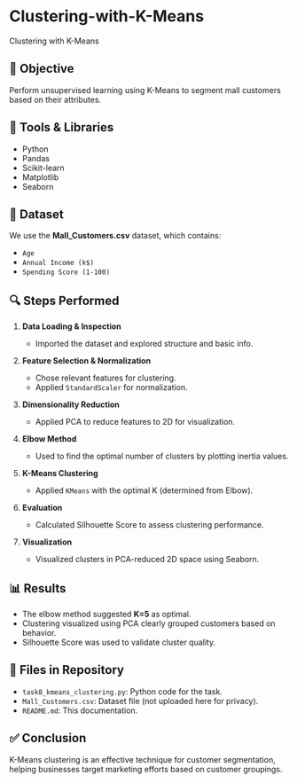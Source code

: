 # Clustering-with-K-Means
Clustering with K-Means

## 📌 Objective
Perform unsupervised learning using K-Means to segment mall customers based on their attributes.

## 🧰 Tools & Libraries
- Python
- Pandas
- Scikit-learn
- Matplotlib
- Seaborn

## 📂 Dataset
We use the **Mall_Customers.csv** dataset, which contains:
- `Age`
- `Annual Income (k$)`
- `Spending Score (1-100)`

## 🔍 Steps Performed

1. **Data Loading & Inspection**  
   - Imported the dataset and explored structure and basic info.

2. **Feature Selection & Normalization**  
   - Chose relevant features for clustering.
   - Applied `StandardScaler` for normalization.

3. **Dimensionality Reduction**  
   - Applied PCA to reduce features to 2D for visualization.

4. **Elbow Method**  
   - Used to find the optimal number of clusters by plotting inertia values.

5. **K-Means Clustering**  
   - Applied `KMeans` with the optimal K (determined from Elbow).

6. **Evaluation**  
   - Calculated Silhouette Score to assess clustering performance.

7. **Visualization**  
   - Visualized clusters in PCA-reduced 2D space using Seaborn.

## 📊 Results
- The elbow method suggested **K=5** as optimal.
- Clustering visualized using PCA clearly grouped customers based on behavior.
- Silhouette Score was used to validate cluster quality.

## 📁 Files in Repository
- `task8_kmeans_clustering.py`: Python code for the task.
- `Mall_Customers.csv`: Dataset file (not uploaded here for privacy).
- `README.md`: This documentation.

## ✅ Conclusion
K-Means clustering is an effective technique for customer segmentation, helping businesses target marketing efforts based on customer groupings.
